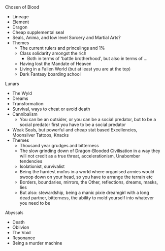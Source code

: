 Chosen of Blood
- Lineage
- Element
- Dragon
- Cheap supplemental seal
- Seals, Anima, and low level Sorcery and Martial Arts?
- Themes
  - The current rulers and princelings and 1%
  - Class solidarity amongst the rich
    - Both in terms of 'battle brotherhood', but also in terms of ...
  - Having lost the Mandate of Heaven
  - Living in a Fallen World (but at least you are at the top)
  - Dark Fantasy boarding school

Lunars
- The Wyld
- Dreams
- Transformation
- Survival, ways to cheat or avoid death
- Cannibalism
  - You can be an outsider, or you can be a social predator, but to be a social predator first you have to be a social predator
- Weak Seals, but powerful and cheap stat based Excellencies, Moonsilver Tattoos, Knacks
- Themes
  - Thousand year grudges and bitterness
  - The slow grinding down of Dragon-Blooded Civilisation in a way they will not credit as a true threat, accelerationism, Unabomber tendencies
  - Isolationist, survivalist
  - Being the hardest mofos in a world where organised armies would swoop down on your head, so you have to arrange the terrain etc
  - Borders, boundaries, mirrors, the Other, reflections, dreams, masks, lies
  - But also: stewardship, being a manic pixie dreamgirl with a long dead partner, bitterness, the ability to mold yourself into whatever you need to be

Abyssals
- Death
- Oblivion
- The Void
- Resonance
- Being a murder machine
